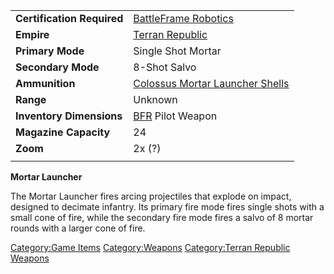 |                            |                                                                                  |
| -------------------------- | -------------------------------------------------------------------------------- |
| **Certification Required** | [BattleFrame Robotics](BattleFrame_Robotics.md)                       |
| **Empire**                 | [Terran Republic](Terran_Republic.md)                                 |
| **Primary Mode**           | Single Shot Mortar                                                               |
| **Secondary Mode**         | 8-Shot Salvo                                                                     |
| **Ammunition**             | [Colossus Mortar Launcher Shells](Colossus_Mortar_Launcher_Shells.md) |
| **Range**                  | Unknown                                                                          |
| **Inventory Dimensions**   | [BFR](BFR.md) Pilot Weapon                                            |
| **Magazine Capacity**      | 24                                                                               |
| **Zoom**                   | 2x (?)                                                                           |
|                            |                                                                                  |

**Mortar Launcher**

The Mortar Launcher fires arcing projectiles that explode on impact,
designed to decimate infantry. Its primary fire mode fires single shots
with a small cone of fire, while the secondary fire mode fires a salvo
of 8 mortar rounds with a larger cone of fire.

[Category:Game Items](Category:Game_Items.md)
[Category:Weapons](Category:Weapons.md) [Category:Terran
Republic Weapons](Category:Terran_Republic_Weapons.md)
